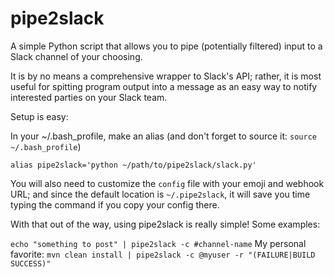 # pipe2slack
A simple Python script that allows you to pipe (potentially filtered) input to a Slack channel of your choosing.

It is by no means a comprehensive wrapper to Slack's API; rather, it is most useful for spitting program output into a message as an easy way to notify interested parties on your Slack team.

Setup is easy:

In your ~/.bash_profile, make an alias (and don't forget to source it: `source ~/.bash_profile`)

`alias pipe2slack='python ~/path/to/pipe2slack/slack.py'`

You will also need to customize the `config` file with your emoji and webhook URL; and since the default location is `~/.pipe2slack`, it will save you time typing the command if you copy your config there.

With that out of the way, using pipe2slack is really simple! Some examples:

`echo "something to post" | pipe2slack -c #channel-name`
My personal favorite: `mvn clean install | pipe2slack -c @myuser -r "(FAILURE|BUILD SUCCESS)"`

